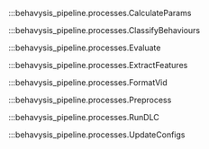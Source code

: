 <!-- :::behavysis_pipeline.processes -->

:::behavysis_pipeline.processes.CalculateParams

:::behavysis_pipeline.processes.ClassifyBehaviours

:::behavysis_pipeline.processes.Evaluate

:::behavysis_pipeline.processes.ExtractFeatures

:::behavysis_pipeline.processes.FormatVid

:::behavysis_pipeline.processes.Preprocess

:::behavysis_pipeline.processes.RunDLC

:::behavysis_pipeline.processes.UpdateConfigs
